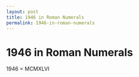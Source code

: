 ```yaml
---
layout: post
title: 1946 in Roman Numerals
permalink: 1946-in-roman-numerals
---
```


# 1946 in Roman Numerals

1946 = MCMXLVI
